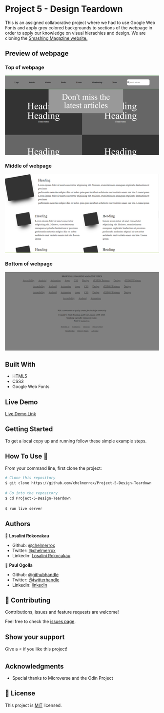 # Project 5 - Design Teardown

This is an assigned collaborative project where we had to use Google Web Fonts and apply grey colored backgrounds to sections of the webpage in order to apply our knowledge on visual hierachies and design. We are cloning the 
<a href="https://www.smashingmagazine.com/">Smashing Magazine website.</a>

## Preview of webpage

### Top of webpage

![Web page preview](images/webpage_preview_1.PNG)

### Middle of webpage

![Web page preview](images/webpage_preview_2.PNG)

### Bottom of webpage

![Web page preview](images/webpage_preview_3.PNG)

## Built With

- HTML5
- CSS3
- Google Web Fonts

## Live Demo

[Live Demo Link]()


## Getting Started


To get a local copy up and running follow these simple example steps.

## How To Use 🔧

From your command line, first clone the project:

```bash
# Clone this repository
$ git clone https://github.com/chelmerrox/Project-5-Design-Teardown

# Go into the repository
$ cd Project-5-Design-Teardown

$ run live server

```

## Authors

👤 **Losalini Rokocakau**

- Github: [@chelmerrox](https://github.com/chelmerrox)
- Twitter: [@chelmerrox](https://twitter.com/chelmerrox)
- Linkedin: [Losalini Rokocakau](https://linkedin.com/losalini-rokocakau)

👤 **Paul Ogolla**

- Github: [@githubhandle](https://github.com/paulzay)
- Twitter: [@twitterhandle](https://twitter.com/_paulzay_)
- Linkedin: [linkedin](https://www.linkedin.com/in/paulogolla/)

## 🤝 Contributing

Contributions, issues and feature requests are welcome!

Feel free to check the [issues page](https://github.com/chelmerrox/Project-5-Design-Teardown/issues).

## Show your support

Give a ⭐️ if you like this project!

## Acknowledgments

- Special thanks to Microverse and the Odin Project

## 📝 License

This project is [MIT](lic.url) licensed.
